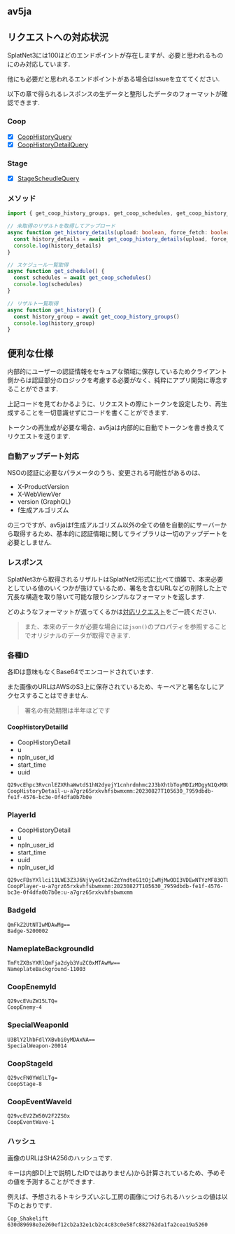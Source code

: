 ## av5ja

## リクエストへの対応状況

SplatNet3には100ほどのエンドポイントが存在しますが、必要と思われるものにのみ対応しています.

他にも必要だと思われるエンドポイントがある場合はIssueを立ててください.

以下の章で得られるレスポンスの生データと整形したデータのフォーマットが確認できます.

### Coop

- [x] [CoopHistoryQuery](https://github.com/salmonstats3/av5ja/blob/master/docs/CoopHistoryQuery.md)
- [x] [CoopHistoryDetailQuery](https://github.com/salmonstats3/av5ja/blob/master/docs/CoopHistoryDetailQuery.md)

### Stage

- [x] [StageScheudleQuery](https://github.com/salmonstats3/av5ja/blob/master/docs/StageScheduleQuery.md)

### メソッド

```ts
import { get_coop_history_groups, get_coop_schedules, get_coop_history_details } from '@salmonstats3/av5ja';

// 未取得のリザルトを取得してアップロード　
async function get_history_details(upload: boolean, force_fetch: boolean) {
  const history_details = await get_coop_history_details(upload, force_fetch)
  console.log(history_details)
}

// スケジュール一覧取得 
async function get_schedule() {
  const schedules = await get_coop_schedules()
  console.log(schedules)
}

// リザルト一覧取得
async function get_history() {
  const history_group = await get_coop_history_groups() 
  console.log(history_group)
}
```

## 便利な仕様

内部的にユーザーの認証情報をセキュアな領域に保存しているためクライアント側からは認証部分のロジックを考慮する必要がなく、純粋にアプリ開発に専念することができます.

上記コードを見てわかるように、リクエストの際にトークンを設定したり、再生成することを一切意識せずにコードを書くことができます.

トークンの再生成が必要な場合、av5jaは内部的に自動でトークンを書き換えてリクエストを送ります.

### 自動アップデート対応

NSOの認証に必要なパラメータのうち、変更される可能性があるのは、

- X-ProductVersion
- X-WebViewVer
- version (GraphQL)
- f生成アルゴリズム

の三つですが、av5jaはf生成アルゴリズム以外の全ての値を自動的にサーバーから取得するため、基本的に認証情報に関してライブラリは一切のアップデートを必要としません. 

### レスポンス

SplatNet3から取得されるリザルトはSplatNet2形式に比べて煩雑で、本来必要としている値のいくつかが抜けているため、署名を含むURLなどの削除した上で冗長な構造を取り除いて可能な限りシンプルなフォーマットを返します.

どのようなフォーマットが返ってくるかは[対応リクエスト](#リクエストへの対応状況)をご一読ください.

> また、本来のデータが必要な場合には`json()`のプロパティを参照することでオリジナルのデータが取得できます.

### 各種ID

各IDは意味もなくBase64でエンコードされています. 

また画像のURLはAWSのS3上に保存されているため、キーペアと署名なしにアクセスすることはできません.

> 署名の有効期限は半年ほどです

#### CoopHistoryDetailId

- CoopHistoryDetail
- u
- npln_user_id
- start_time
- uuid

```
Q29vcEhpc3RvcnlEZXRhaWwtdS1hN2dyejY1cnhrdmhmc2J3bXhtbToyMDIzMDgyN1QxMDU2MzBfNzk1OWRiZGItZmUxZi00NTc2LWJjM2UtMGY0ZGZhMGI3YjBl
CoopHistoryDetail-u-a7grz65rxkvhfsbwmxmm:20230827T105630_7959dbdb-fe1f-4576-bc3e-0f4dfa0b7b0e
```

### PlayerId

- CoopHistoryDetail
- u
- npln_user_id
- start_time
- uuid
- npln_user_id

```
Q29vcFBsYXllci11LWE3Z3J6NjVyeGt2aGZzYndteG1tOjIwMjMwODI3VDEwNTYzMF83OTU5ZGJkYi1mZTFmLTQ1NzYtYmMzZS0wZjRkZmEwYjdiMGU6dS1hN2dyejY1cnhrdmhmc2J3bXhtbQ==
CoopPlayer-u-a7grz65rxkvhfsbwmxmm:20230827T105630_7959dbdb-fe1f-4576-bc3e-0f4dfa0b7b0e:u-a7grz65rxkvhfsbwmxmm
```

### BadgeId

```
QmFkZ2UtNTIwMDAwMg==
Badge-5200002
```

### NameplateBackgroundId

```
TmFtZXBsYXRlQmFja2dyb3VuZC0xMTAwMw==
NameplateBackground-11003
```

### CoopEnemyId

```
Q29vcEVuZW15LTQ=
CoopEnemy-4
```

### SpecialWeaponId

```
U3BlY2lhbFdlYXBvbi0yMDAxNA==
SpecialWeapon-20014
```

### CoopStageId

```
Q29vcFN0YWdlLTg=
CoopStage-8
```

### CoopEventWaveId

```
Q29vcEV2ZW50V2F2ZS0x
CoopEventWave-1
```

### ハッシュ

画像のURLはSHA256のハッシュです.

キーは内部ID(上で説明したIDではありません)から計算されているため、予めその値を予測することができます.

例えば、予想されるトキシラズいぶし工房の画像につけられるハッシュの値は以下のとおりです.

```
Cop_Shakelift
630d89698e3e260ef12cb2a32e1cb2c4c83c0e58fc882762da1fa2cea19a5260
```
